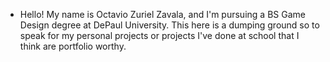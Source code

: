 - Hello! My name is Octavio Zuriel Zavala, and I'm pursuing a BS Game Design degree at DePaul University. This here is a dumping ground so to speak for my personal projects or projects I've done at school that I think are portfolio worthy. 

<!---
PolarstarCoffee/PolarstarCoffee is a ✨ special ✨ repository because its `README.md` (this file) appears on your GitHub profile.
You can click the Preview link to take a look at your changes. 
--->

